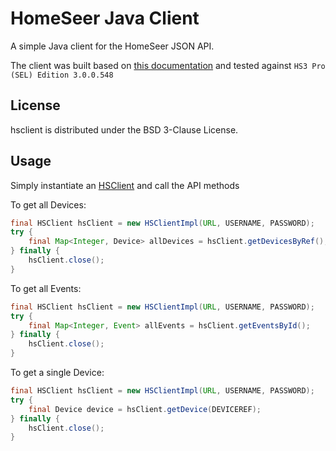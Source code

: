 
HomeSeer Java Client
========

A simple Java client for the HomeSeer JSON API.

The client was built based on [this documentation](https://homeseer.com/support/homeseer/HS3/hs3sdk.pdf) and tested against `HS3 Pro (SEL) Edition 3.0.0.548`

License
-------------------

hsclient is distributed under the BSD 3-Clause License.

Usage
-------------------

Simply instantiate an [HSClient](https://github.com/teverett/hsclient/blob/master/src/main/java/com/khubla/hsclient/HSClient.java) and call the API methods

To get all Devices:

```java
final HSClient hsClient = new HSClientImpl(URL, USERNAME, PASSWORD);
try {
	final Map<Integer, Device> allDevices = hsClient.getDevicesByRef();
} finally {
	hsClient.close();
}
```

To get all Events:

```java
final HSClient hsClient = new HSClientImpl(URL, USERNAME, PASSWORD);
try {
	final Map<Integer, Event> allEvents = hsClient.getEventsById();
} finally {
	hsClient.close();
}
```

To get a single Device:

```java
final HSClient hsClient = new HSClientImpl(URL, USERNAME, PASSWORD);
try {
	final Device device = hsClient.getDevice(DEVICEREF);
} finally {
	hsClient.close();
}
```




